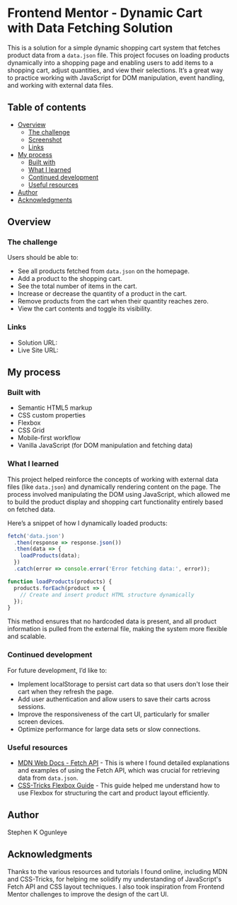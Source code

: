 # Frontend Mentor - Dynamic Cart with Data Fetching Solution

This is a solution for a simple dynamic shopping cart system that fetches product data from a `data.json` file. This project focuses on loading products dynamically into a shopping page and enabling users to add items to a shopping cart, adjust quantities, and view their selections. It’s a great way to practice working with JavaScript for DOM manipulation, event handling, and working with external data files.

## Table of contents

- [Overview](#overview)
  - [The challenge](#the-challenge)
  - [Screenshot](#screenshot)
  - [Links](#links)
- [My process](#my-process)
  - [Built with](#built-with)
  - [What I learned](#what-i-learned)
  - [Continued development](#continued-development)
  - [Useful resources](#useful-resources)
- [Author](#author)
- [Acknowledgments](#acknowledgments)

## Overview

### The challenge

Users should be able to:

- See all products fetched from `data.json` on the homepage.
- Add a product to the shopping cart.
- See the total number of items in the cart.
- Increase or decrease the quantity of a product in the cart.
- Remove products from the cart when their quantity reaches zero.
- View the cart contents and toggle its visibility.


### Links

- Solution URL: 
- Live Site URL: 

## My process

### Built with

- Semantic HTML5 markup
- CSS custom properties
- Flexbox
- CSS Grid
- Mobile-first workflow
- Vanilla JavaScript (for DOM manipulation and fetching data)

### What I learned

This project helped reinforce the concepts of working with external data files (like `data.json`) and dynamically rendering content on the page. The process involved manipulating the DOM using JavaScript, which allowed me to build the product display and shopping cart functionality entirely based on fetched data.

Here’s a snippet of how I dynamically loaded products:

```javascript
fetch('data.json')
  .then(response => response.json())
  .then(data => {
    loadProducts(data);
  })
  .catch(error => console.error('Error fetching data:', error));

function loadProducts(products) {
  products.forEach(product => {
    // Create and insert product HTML structure dynamically
  });
}
```

This method ensures that no hardcoded data is present, and all product information is pulled from the external file, making the system more flexible and scalable.

### Continued development

For future development, I’d like to:

- Implement localStorage to persist cart data so that users don't lose their cart when they refresh the page.
- Add user authentication and allow users to save their carts across sessions.
- Improve the responsiveness of the cart UI, particularly for smaller screen devices.
- Optimize performance for large data sets or slow connections.

### Useful resources

- [MDN Web Docs - Fetch API](https://developer.mozilla.org/en-US/docs/Web/API/Fetch_API) - This is where I found detailed explanations and examples of using the Fetch API, which was crucial for retrieving data from `data.json`.
- [CSS-Tricks Flexbox Guide](https://css-tricks.com/snippets/css/a-guide-to-flexbox/) - This guide helped me understand how to use Flexbox for structuring the cart and product layout efficiently.

## Author

Stephen K Ogunleye

## Acknowledgments

Thanks to the various resources and tutorials I found online, including MDN and CSS-Tricks, for helping me solidify my understanding of JavaScript's Fetch API and CSS layout techniques. I also took inspiration from Frontend Mentor challenges to improve the design of the cart UI.








